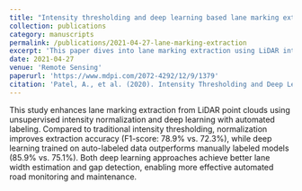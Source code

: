 ```yaml
---
title: "Intensity thresholding and deep learning based lane marking extraction and lane width estimation from mobile light detection and ranging (LiDAR) point clouds"
collection: publications
category: manuscripts
permalink: /publications/2021-04-27-lane-marking-extraction
excerpt: 'This paper dives into lane marking extraction using LiDAR intensity normalization and deep learning, achieving higher accuracy for automated road monitoring.'
date: 2021-04-27
venue: 'Remote Sensing'
paperurl: 'https://www.mdpi.com/2072-4292/12/9/1379'
citation: 'Patel, A., et al. (2020). Intensity Thresholding and Deep Learning Based Lane Marking Extraction and Lane Width Estimation from Mobile Light Detection and Ranging (LiDAR) Point Clouds. Remote Sensing, 12(9), 1379.'
---
```


This study enhances lane marking extraction from LiDAR point clouds using unsupervised intensity normalization and deep learning with automated labeling. Compared to traditional intensity thresholding, normalization improves extraction accuracy (F1-score: 78.9% vs. 72.3%), while deep learning trained on auto-labeled data outperforms manually labeled models (85.9% vs. 75.1%). Both deep learning approaches achieve better lane width estimation and gap detection, enabling more effective automated road monitoring and maintenance.